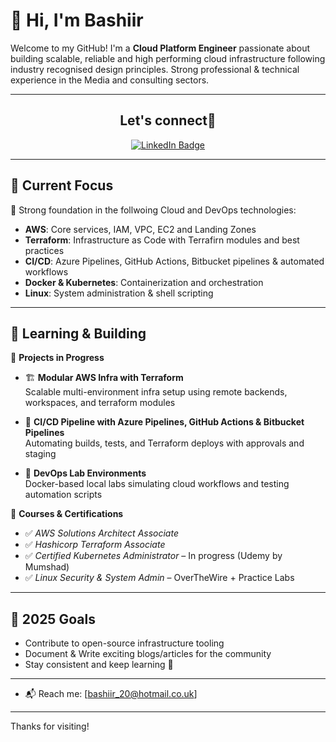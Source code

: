 # 👋 Hi, I'm Bashiir 

Welcome to my GitHub! I'm a **Cloud Platform Engineer** passionate about building scalable, reliable and high performing cloud infrastructure following industry recognised design principles. Strong professional & technical experience in the Media and consulting sectors. 

---
<div align="center">
 
## Let's connect🤝
 
  <a href="https://www.linkedin.com/in/bashiirhagi/" target="_blank">
    <img src="https://img.shields.io/badge/LINKEDIN-0077B5?style=for-the-badge&logo=linkedin&logoColor=white" alt="LinkedIn Badge"/>
  </a>
</div>
                                                                
---

## 🚀 Current Focus

🎯 Strong foundation in the follwoing Cloud and DevOps technologies:
- **AWS**: Core services, IAM, VPC, EC2 and Landing Zones
- **Terraform**: Infrastructure as Code with Terrafirn modules and best practices
- **CI/CD**: Azure Pipelines, GitHub Actions, Bitbucket pipelines & automated workflows
- **Docker & Kubernetes**: Containerization and orchestration
- **Linux**: System administration & shell scripting
  
---

## 🧪 Learning & Building

🔨 **Projects in Progress**
- 🏗️ **Modular AWS Infra with Terraform**  
  Scalable multi-environment infra setup using remote backends, workspaces, and terraform modules

- 🔄 **CI/CD Pipeline with Azure Pipelines, GitHub Actions & Bitbucket Pipelines**  
  Automating builds, tests, and Terraform deploys with approvals and staging

- 🐳 **DevOps Lab Environments**  
  Docker-based local labs simulating cloud workflows and testing automation scripts

📘 **Courses & Certifications**
- ✅ *AWS Solutions Architect Associate* 
- ✅ *Hashicorp Terraform Associate*
- ✅ *Certified Kubernetes Administrator* – In progress (Udemy by Mumshad)
- ✅ *Linux Security & System Admin* – OverTheWire + Practice Labs

---

## 🌱 2025 Goals

- Contribute to open-source infrastructure tooling
- Document & Write exciting blogs/articles for the community
- Stay consistent and keep learning 🔁

---

- 📬 Reach me: [bashiir_20@hotmail.co.uk]

---

Thanks for visiting!
